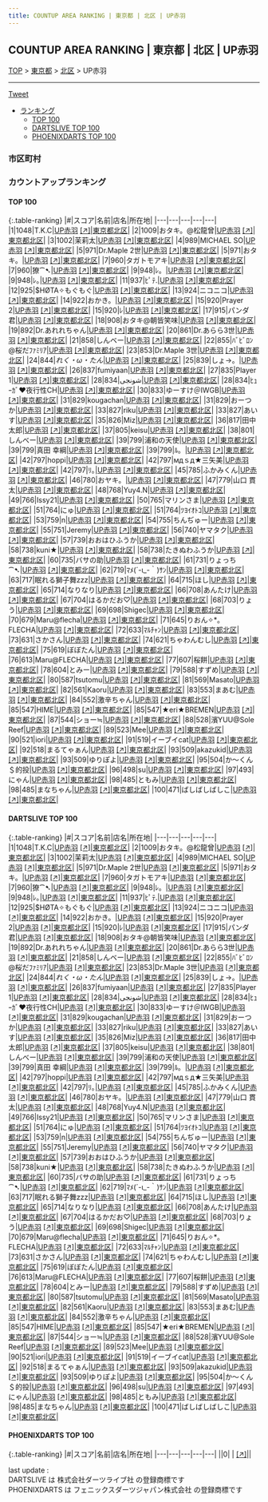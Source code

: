 ```yaml
---
title: COUNTUP AREA RANKING | 東京都 | 北区 | UP赤羽
---
```

## COUNTUP AREA RANKING | 東京都 | 北区 | UP赤羽

[TOP](/darts/rank/) > [東京都](/darts/rank/東京都/) > [北区](/darts/rank/東京都/北区/) > UP赤羽

___

<a href="https://twitter.com/share?ref_src=twsrc%5Etfw" data-text="COUNTUP AREA RANKING | 東京都北区UP赤羽" class="twitter-share-button" data-hashtags="DARTSLIVE,PHOENIXDARTS,darts,ダーツ" data-show-count="false">Tweet</a>

* [ランキング](#カウントアップランキング)
    * [TOP 100](#top-100)
    * [DARTSLIVE TOP 100](#dartslive-top-100)
    * [PHOENIXDARTS TOP 100](#phoenixdarts-top-100)

### 市区町村

<ul>

</ul>

### カウントアップランキング

#### TOP 100



{:.table-ranking}
|#|スコア|名前|店名|所在地|
|---|---|---|---|---|
|1|1048|<span class="rank-name-dl">T.K.C</span>|<a href="/darts/rank/shops/51f41b124f6cbf3ab21333aee1bd51e4.html">UP赤羽</a> <a href="https://search.dartslive.com/jp/shop/51f41b124f6cbf3ab21333aee1bd51e4">[↗]</a>|<a href="/darts/rank/東京都/北区">東京都北区</a>|
|2|1009|<span class="rank-name-dl">おタキ。@松龍曾</span>|<a href="/darts/rank/shops/51f41b124f6cbf3ab21333aee1bd51e4.html">UP赤羽</a> <a href="https://search.dartslive.com/jp/shop/51f41b124f6cbf3ab21333aee1bd51e4">[↗]</a>|<a href="/darts/rank/東京都/北区">東京都北区</a>|
|3|1002|<span class="rank-name-dl">茉莉太</span>|<a href="/darts/rank/shops/51f41b124f6cbf3ab21333aee1bd51e4.html">UP赤羽</a> <a href="https://search.dartslive.com/jp/shop/51f41b124f6cbf3ab21333aee1bd51e4">[↗]</a>|<a href="/darts/rank/東京都/北区">東京都北区</a>|
|4|989|<span class="rank-name-dl">MICHAEL SO</span>|<a href="/darts/rank/shops/51f41b124f6cbf3ab21333aee1bd51e4.html">UP赤羽</a> <a href="https://search.dartslive.com/jp/shop/51f41b124f6cbf3ab21333aee1bd51e4">[↗]</a>|<a href="/darts/rank/東京都/北区">東京都北区</a>|
|5|971|<span class="rank-name-dl">Dr.Maple 2世</span>|<a href="/darts/rank/shops/51f41b124f6cbf3ab21333aee1bd51e4.html">UP赤羽</a> <a href="https://search.dartslive.com/jp/shop/51f41b124f6cbf3ab21333aee1bd51e4">[↗]</a>|<a href="/darts/rank/東京都/北区">東京都北区</a>|
|5|971|<span class="rank-name-dl">おタキ。</span>|<a href="/darts/rank/shops/51f41b124f6cbf3ab21333aee1bd51e4.html">UP赤羽</a> <a href="https://search.dartslive.com/jp/shop/51f41b124f6cbf3ab21333aee1bd51e4">[↗]</a>|<a href="/darts/rank/東京都/北区">東京都北区</a>|
|7|960|<span class="rank-name-dl">タガトモアキ</span>|<a href="/darts/rank/shops/51f41b124f6cbf3ab21333aee1bd51e4.html">UP赤羽</a> <a href="https://search.dartslive.com/jp/shop/51f41b124f6cbf3ab21333aee1bd51e4">[↗]</a>|<a href="/darts/rank/東京都/北区">東京都北区</a>|
|7|960|<span class="rank-name-dl">獠⁀➷</span>|<a href="/darts/rank/shops/51f41b124f6cbf3ab21333aee1bd51e4.html">UP赤羽</a> <a href="https://search.dartslive.com/jp/shop/51f41b124f6cbf3ab21333aee1bd51e4">[↗]</a>|<a href="/darts/rank/東京都/北区">東京都北区</a>|
|9|948|<span class="rank-name-dl">ﾚ。</span>|<a href="/darts/rank/shops/51f41b124f6cbf3ab21333aee1bd51e4.html">UP赤羽</a> <a href="https://search.dartslive.com/jp/shop/51f41b124f6cbf3ab21333aee1bd51e4">[↗]</a>|<a href="/darts/rank/東京都/北区">東京都北区</a>|
|9|948|<span class="rank-name-dl">ﾚ｡</span>|<a href="/darts/rank/shops/51f41b124f6cbf3ab21333aee1bd51e4.html">UP赤羽</a> <a href="https://search.dartslive.com/jp/shop/51f41b124f6cbf3ab21333aee1bd51e4">[↗]</a>|<a href="/darts/rank/東京都/北区">東京都北区</a>|
|11|937|<span class="rank-name-dl">ﾋﾟﾃ.</span>|<a href="/darts/rank/shops/51f41b124f6cbf3ab21333aee1bd51e4.html">UP赤羽</a> <a href="https://search.dartslive.com/jp/shop/51f41b124f6cbf3ab21333aee1bd51e4">[↗]</a>|<a href="/darts/rank/東京都/北区">東京都北区</a>|
|12|925|<span class="rank-name-dl">$HØTA✧もぐもぐ</span>|<a href="/darts/rank/shops/51f41b124f6cbf3ab21333aee1bd51e4.html">UP赤羽</a> <a href="https://search.dartslive.com/jp/shop/51f41b124f6cbf3ab21333aee1bd51e4">[↗]</a>|<a href="/darts/rank/東京都/北区">東京都北区</a>|
|13|924|<span class="rank-name-dl">ニコニコ</span>|<a href="/darts/rank/shops/51f41b124f6cbf3ab21333aee1bd51e4.html">UP赤羽</a> <a href="https://search.dartslive.com/jp/shop/51f41b124f6cbf3ab21333aee1bd51e4">[↗]</a>|<a href="/darts/rank/東京都/北区">東京都北区</a>|
|14|922|<span class="rank-name-dl">おかき。</span>|<a href="/darts/rank/shops/51f41b124f6cbf3ab21333aee1bd51e4.html">UP赤羽</a> <a href="https://search.dartslive.com/jp/shop/51f41b124f6cbf3ab21333aee1bd51e4">[↗]</a>|<a href="/darts/rank/東京都/北区">東京都北区</a>|
|15|920|<span class="rank-name-dl">Prayer 2</span>|<a href="/darts/rank/shops/51f41b124f6cbf3ab21333aee1bd51e4.html">UP赤羽</a> <a href="https://search.dartslive.com/jp/shop/51f41b124f6cbf3ab21333aee1bd51e4">[↗]</a>|<a href="/darts/rank/東京都/北区">東京都北区</a>|
|15|920|<span class="rank-name-dl">ﾚ</span>|<a href="/darts/rank/shops/51f41b124f6cbf3ab21333aee1bd51e4.html">UP赤羽</a> <a href="https://search.dartslive.com/jp/shop/51f41b124f6cbf3ab21333aee1bd51e4">[↗]</a>|<a href="/darts/rank/東京都/北区">東京都北区</a>|
|17|915|<span class="rank-name-dl">パンダ君</span>|<a href="/darts/rank/shops/51f41b124f6cbf3ab21333aee1bd51e4.html">UP赤羽</a> <a href="https://search.dartslive.com/jp/shop/51f41b124f6cbf3ab21333aee1bd51e4">[↗]</a>|<a href="/darts/rank/東京都/北区">東京都北区</a>|
|18|908|<span class="rank-name-dl">おタキ@朝皆笑味</span>|<a href="/darts/rank/shops/51f41b124f6cbf3ab21333aee1bd51e4.html">UP赤羽</a> <a href="https://search.dartslive.com/jp/shop/51f41b124f6cbf3ab21333aee1bd51e4">[↗]</a>|<a href="/darts/rank/東京都/北区">東京都北区</a>|
|19|892|<span class="rank-name-dl">Dr.あれれちゃん</span>|<a href="/darts/rank/shops/51f41b124f6cbf3ab21333aee1bd51e4.html">UP赤羽</a> <a href="https://search.dartslive.com/jp/shop/51f41b124f6cbf3ab21333aee1bd51e4">[↗]</a>|<a href="/darts/rank/東京都/北区">東京都北区</a>|
|20|861|<span class="rank-name-dl">Dr.あらら3世</span>|<a href="/darts/rank/shops/51f41b124f6cbf3ab21333aee1bd51e4.html">UP赤羽</a> <a href="https://search.dartslive.com/jp/shop/51f41b124f6cbf3ab21333aee1bd51e4">[↗]</a>|<a href="/darts/rank/東京都/北区">東京都北区</a>|
|21|858|<span class="rank-name-dl">しんベー</span>|<a href="/darts/rank/shops/51f41b124f6cbf3ab21333aee1bd51e4.html">UP赤羽</a> <a href="https://search.dartslive.com/jp/shop/51f41b124f6cbf3ab21333aee1bd51e4">[↗]</a>|<a href="/darts/rank/東京都/北区">東京都北区</a>|
|22|855|<span class="rank-name-dl">ﾊﾞﾋﾞﾛﾝ@桜だﾌｧﾐﾘｱ</span>|<a href="/darts/rank/shops/51f41b124f6cbf3ab21333aee1bd51e4.html">UP赤羽</a> <a href="https://search.dartslive.com/jp/shop/51f41b124f6cbf3ab21333aee1bd51e4">[↗]</a>|<a href="/darts/rank/東京都/北区">東京都北区</a>|
|23|853|<span class="rank-name-dl">Dr.Maple 3世</span>|<a href="/darts/rank/shops/51f41b124f6cbf3ab21333aee1bd51e4.html">UP赤羽</a> <a href="https://search.dartslive.com/jp/shop/51f41b124f6cbf3ab21333aee1bd51e4">[↗]</a>|<a href="/darts/rank/東京都/北区">東京都北区</a>|
|24|844|<span class="rank-name-dl">*れく・ω・たん*</span>|<a href="/darts/rank/shops/51f41b124f6cbf3ab21333aee1bd51e4.html">UP赤羽</a> <a href="https://search.dartslive.com/jp/shop/51f41b124f6cbf3ab21333aee1bd51e4">[↗]</a>|<a href="/darts/rank/東京都/北区">東京都北区</a>|
|25|839|<span class="rank-name-dl">しょ→。</span>|<a href="/darts/rank/shops/51f41b124f6cbf3ab21333aee1bd51e4.html">UP赤羽</a> <a href="https://search.dartslive.com/jp/shop/51f41b124f6cbf3ab21333aee1bd51e4">[↗]</a>|<a href="/darts/rank/東京都/北区">東京都北区</a>|
|26|837|<span class="rank-name-dl">fumiyaan</span>|<a href="/darts/rank/shops/51f41b124f6cbf3ab21333aee1bd51e4.html">UP赤羽</a> <a href="https://search.dartslive.com/jp/shop/51f41b124f6cbf3ab21333aee1bd51e4">[↗]</a>|<a href="/darts/rank/東京都/北区">東京都北区</a>|
|27|835|<span class="rank-name-dl">Player 1</span>|<a href="/darts/rank/shops/51f41b124f6cbf3ab21333aee1bd51e4.html">UP赤羽</a> <a href="https://search.dartslive.com/jp/shop/51f41b124f6cbf3ab21333aee1bd51e4">[↗]</a>|<a href="/darts/rank/東京都/北区">東京都北区</a>|
|28|834|<span class="rank-name-dl">شونجی</span>|<a href="/darts/rank/shops/51f41b124f6cbf3ab21333aee1bd51e4.html">UP赤羽</a> <a href="https://search.dartslive.com/jp/shop/51f41b124f6cbf3ab21333aee1bd51e4">[↗]</a>|<a href="/darts/rank/東京都/北区">東京都北区</a>|
|28|834|<span class="rank-name-dl">ﾋｭｰｶﾞ❤夜行性CH</span>|<a href="/darts/rank/shops/51f41b124f6cbf3ab21333aee1bd51e4.html">UP赤羽</a> <a href="https://search.dartslive.com/jp/shop/51f41b124f6cbf3ab21333aee1bd51e4">[↗]</a>|<a href="/darts/rank/東京都/北区">東京都北区</a>|
|30|833|<span class="rank-name-dl">ゆーすけ＠IWGB</span>|<a href="/darts/rank/shops/51f41b124f6cbf3ab21333aee1bd51e4.html">UP赤羽</a> <a href="https://search.dartslive.com/jp/shop/51f41b124f6cbf3ab21333aee1bd51e4">[↗]</a>|<a href="/darts/rank/東京都/北区">東京都北区</a>|
|31|829|<span class="rank-name-dl">kougachan</span>|<a href="/darts/rank/shops/51f41b124f6cbf3ab21333aee1bd51e4.html">UP赤羽</a> <a href="https://search.dartslive.com/jp/shop/51f41b124f6cbf3ab21333aee1bd51e4">[↗]</a>|<a href="/darts/rank/東京都/北区">東京都北区</a>|
|31|829|<span class="rank-name-dl">おーつか</span>|<a href="/darts/rank/shops/51f41b124f6cbf3ab21333aee1bd51e4.html">UP赤羽</a> <a href="https://search.dartslive.com/jp/shop/51f41b124f6cbf3ab21333aee1bd51e4">[↗]</a>|<a href="/darts/rank/東京都/北区">東京都北区</a>|
|33|827|<span class="rank-name-dl">riku</span>|<a href="/darts/rank/shops/51f41b124f6cbf3ab21333aee1bd51e4.html">UP赤羽</a> <a href="https://search.dartslive.com/jp/shop/51f41b124f6cbf3ab21333aee1bd51e4">[↗]</a>|<a href="/darts/rank/東京都/北区">東京都北区</a>|
|33|827|<span class="rank-name-dl">あいす</span>|<a href="/darts/rank/shops/51f41b124f6cbf3ab21333aee1bd51e4.html">UP赤羽</a> <a href="https://search.dartslive.com/jp/shop/51f41b124f6cbf3ab21333aee1bd51e4">[↗]</a>|<a href="/darts/rank/東京都/北区">東京都北区</a>|
|35|826|<span class="rank-name-dl">Miz</span>|<a href="/darts/rank/shops/51f41b124f6cbf3ab21333aee1bd51e4.html">UP赤羽</a> <a href="https://search.dartslive.com/jp/shop/51f41b124f6cbf3ab21333aee1bd51e4">[↗]</a>|<a href="/darts/rank/東京都/北区">東京都北区</a>|
|36|817|<span class="rank-name-dl">田中太郎</span>|<a href="/darts/rank/shops/51f41b124f6cbf3ab21333aee1bd51e4.html">UP赤羽</a> <a href="https://search.dartslive.com/jp/shop/51f41b124f6cbf3ab21333aee1bd51e4">[↗]</a>|<a href="/darts/rank/東京都/北区">東京都北区</a>|
|37|805|<span class="rank-name-dl">keisu</span>|<a href="/darts/rank/shops/51f41b124f6cbf3ab21333aee1bd51e4.html">UP赤羽</a> <a href="https://search.dartslive.com/jp/shop/51f41b124f6cbf3ab21333aee1bd51e4">[↗]</a>|<a href="/darts/rank/東京都/北区">東京都北区</a>|
|38|801|<span class="rank-name-dl">しんべー</span>|<a href="/darts/rank/shops/51f41b124f6cbf3ab21333aee1bd51e4.html">UP赤羽</a> <a href="https://search.dartslive.com/jp/shop/51f41b124f6cbf3ab21333aee1bd51e4">[↗]</a>|<a href="/darts/rank/東京都/北区">東京都北区</a>|
|39|799|<span class="rank-name-dl">浦和の天使</span>|<a href="/darts/rank/shops/51f41b124f6cbf3ab21333aee1bd51e4.html">UP赤羽</a> <a href="https://search.dartslive.com/jp/shop/51f41b124f6cbf3ab21333aee1bd51e4">[↗]</a>|<a href="/darts/rank/東京都/北区">東京都北区</a>|
|39|799|<span class="rank-name-dl">真田 幸綱</span>|<a href="/darts/rank/shops/51f41b124f6cbf3ab21333aee1bd51e4.html">UP赤羽</a> <a href="https://search.dartslive.com/jp/shop/51f41b124f6cbf3ab21333aee1bd51e4">[↗]</a>|<a href="/darts/rank/東京都/北区">東京都北区</a>|
|39|799|<span class="rank-name-dl">ﾙ。</span>|<a href="/darts/rank/shops/51f41b124f6cbf3ab21333aee1bd51e4.html">UP赤羽</a> <a href="https://search.dartslive.com/jp/shop/51f41b124f6cbf3ab21333aee1bd51e4">[↗]</a>|<a href="/darts/rank/東京都/北区">東京都北区</a>|
|42|797|<span class="rank-name-dl">hoppi</span>|<a href="/darts/rank/shops/51f41b124f6cbf3ab21333aee1bd51e4.html">UP赤羽</a> <a href="https://search.dartslive.com/jp/shop/51f41b124f6cbf3ab21333aee1bd51e4">[↗]</a>|<a href="/darts/rank/東京都/北区">東京都北区</a>|
|42|797|<span class="rank-name-dl">мдｓд★三矢美</span>|<a href="/darts/rank/shops/51f41b124f6cbf3ab21333aee1bd51e4.html">UP赤羽</a> <a href="https://search.dartslive.com/jp/shop/51f41b124f6cbf3ab21333aee1bd51e4">[↗]</a>|<a href="/darts/rank/東京都/北区">東京都北区</a>|
|42|797|<span class="rank-name-dl">ﾘ｡</span>|<a href="/darts/rank/shops/51f41b124f6cbf3ab21333aee1bd51e4.html">UP赤羽</a> <a href="https://search.dartslive.com/jp/shop/51f41b124f6cbf3ab21333aee1bd51e4">[↗]</a>|<a href="/darts/rank/東京都/北区">東京都北区</a>|
|45|785|<span class="rank-name-dl">ふかみくん</span>|<a href="/darts/rank/shops/51f41b124f6cbf3ab21333aee1bd51e4.html">UP赤羽</a> <a href="https://search.dartslive.com/jp/shop/51f41b124f6cbf3ab21333aee1bd51e4">[↗]</a>|<a href="/darts/rank/東京都/北区">東京都北区</a>|
|46|780|<span class="rank-name-dl">おヤキ。</span>|<a href="/darts/rank/shops/51f41b124f6cbf3ab21333aee1bd51e4.html">UP赤羽</a> <a href="https://search.dartslive.com/jp/shop/51f41b124f6cbf3ab21333aee1bd51e4">[↗]</a>|<a href="/darts/rank/東京都/北区">東京都北区</a>|
|47|779|<span class="rank-name-dl">山口 貫太</span>|<a href="/darts/rank/shops/51f41b124f6cbf3ab21333aee1bd51e4.html">UP赤羽</a> <a href="https://search.dartslive.com/jp/shop/51f41b124f6cbf3ab21333aee1bd51e4">[↗]</a>|<a href="/darts/rank/東京都/北区">東京都北区</a>|
|48|768|<span class="rank-name-dl">Yuy4.N</span>|<a href="/darts/rank/shops/51f41b124f6cbf3ab21333aee1bd51e4.html">UP赤羽</a> <a href="https://search.dartslive.com/jp/shop/51f41b124f6cbf3ab21333aee1bd51e4">[↗]</a>|<a href="/darts/rank/東京都/北区">東京都北区</a>|
|49|766|<span class="rank-name-dl">Issy21</span>|<a href="/darts/rank/shops/51f41b124f6cbf3ab21333aee1bd51e4.html">UP赤羽</a> <a href="https://search.dartslive.com/jp/shop/51f41b124f6cbf3ab21333aee1bd51e4">[↗]</a>|<a href="/darts/rank/東京都/北区">東京都北区</a>|
|50|765|<span class="rank-name-dl">マリンさま</span>|<a href="/darts/rank/shops/51f41b124f6cbf3ab21333aee1bd51e4.html">UP赤羽</a> <a href="https://search.dartslive.com/jp/shop/51f41b124f6cbf3ab21333aee1bd51e4">[↗]</a>|<a href="/darts/rank/東京都/北区">東京都北区</a>|
|51|764|<span class="rank-name-dl">にゅ</span>|<a href="/darts/rank/shops/51f41b124f6cbf3ab21333aee1bd51e4.html">UP赤羽</a> <a href="https://search.dartslive.com/jp/shop/51f41b124f6cbf3ab21333aee1bd51e4">[↗]</a>|<a href="/darts/rank/東京都/北区">東京都北区</a>|
|51|764|<span class="rank-name-dl">ﾂﾖｲｵﾄｺ</span>|<a href="/darts/rank/shops/51f41b124f6cbf3ab21333aee1bd51e4.html">UP赤羽</a> <a href="https://search.dartslive.com/jp/shop/51f41b124f6cbf3ab21333aee1bd51e4">[↗]</a>|<a href="/darts/rank/東京都/北区">東京都北区</a>|
|53|759|<span class="rank-name-dl">n</span>|<a href="/darts/rank/shops/51f41b124f6cbf3ab21333aee1bd51e4.html">UP赤羽</a> <a href="https://search.dartslive.com/jp/shop/51f41b124f6cbf3ab21333aee1bd51e4">[↗]</a>|<a href="/darts/rank/東京都/北区">東京都北区</a>|
|54|755|<span class="rank-name-dl">ちんぢゅー</span>|<a href="/darts/rank/shops/51f41b124f6cbf3ab21333aee1bd51e4.html">UP赤羽</a> <a href="https://search.dartslive.com/jp/shop/51f41b124f6cbf3ab21333aee1bd51e4">[↗]</a>|<a href="/darts/rank/東京都/北区">東京都北区</a>|
|55|751|<span class="rank-name-dl">Jeremy</span>|<a href="/darts/rank/shops/51f41b124f6cbf3ab21333aee1bd51e4.html">UP赤羽</a> <a href="https://search.dartslive.com/jp/shop/51f41b124f6cbf3ab21333aee1bd51e4">[↗]</a>|<a href="/darts/rank/東京都/北区">東京都北区</a>|
|56|740|<span class="rank-name-dl">ヤマタク</span>|<a href="/darts/rank/shops/51f41b124f6cbf3ab21333aee1bd51e4.html">UP赤羽</a> <a href="https://search.dartslive.com/jp/shop/51f41b124f6cbf3ab21333aee1bd51e4">[↗]</a>|<a href="/darts/rank/東京都/北区">東京都北区</a>|
|57|739|<span class="rank-name-dl">おおはひふうか</span>|<a href="/darts/rank/shops/51f41b124f6cbf3ab21333aee1bd51e4.html">UP赤羽</a> <a href="https://search.dartslive.com/jp/shop/51f41b124f6cbf3ab21333aee1bd51e4">[↗]</a>|<a href="/darts/rank/東京都/北区">東京都北区</a>|
|58|738|<span class="rank-name-dl">kuni★</span>|<a href="/darts/rank/shops/51f41b124f6cbf3ab21333aee1bd51e4.html">UP赤羽</a> <a href="https://search.dartslive.com/jp/shop/51f41b124f6cbf3ab21333aee1bd51e4">[↗]</a>|<a href="/darts/rank/東京都/北区">東京都北区</a>|
|58|738|<span class="rank-name-dl">たきぬわふうか</span>|<a href="/darts/rank/shops/51f41b124f6cbf3ab21333aee1bd51e4.html">UP赤羽</a> <a href="https://search.dartslive.com/jp/shop/51f41b124f6cbf3ab21333aee1bd51e4">[↗]</a>|<a href="/darts/rank/東京都/北区">東京都北区</a>|
|60|735|<span class="rank-name-dl">バサの助</span>|<a href="/darts/rank/shops/51f41b124f6cbf3ab21333aee1bd51e4.html">UP赤羽</a> <a href="https://search.dartslive.com/jp/shop/51f41b124f6cbf3ab21333aee1bd51e4">[↗]</a>|<a href="/darts/rank/東京都/北区">東京都北区</a>|
|61|731|<span class="rank-name-dl">りょっち⁀➷</span>|<a href="/darts/rank/shops/51f41b124f6cbf3ab21333aee1bd51e4.html">UP赤羽</a> <a href="https://search.dartslive.com/jp/shop/51f41b124f6cbf3ab21333aee1bd51e4">[↗]</a>|<a href="/darts/rank/東京都/北区">東京都北区</a>|
|62|719|<span class="rank-name-dl">ﾏﾒ(´-ι_-｀)ｻﾝ</span>|<a href="/darts/rank/shops/51f41b124f6cbf3ab21333aee1bd51e4.html">UP赤羽</a> <a href="https://search.dartslive.com/jp/shop/51f41b124f6cbf3ab21333aee1bd51e4">[↗]</a>|<a href="/darts/rank/東京都/北区">東京都北区</a>|
|63|717|<span class="rank-name-dl">眠れる獅子舞zzz</span>|<a href="/darts/rank/shops/51f41b124f6cbf3ab21333aee1bd51e4.html">UP赤羽</a> <a href="https://search.dartslive.com/jp/shop/51f41b124f6cbf3ab21333aee1bd51e4">[↗]</a>|<a href="/darts/rank/東京都/北区">東京都北区</a>|
|64|715|<span class="rank-name-dl">ほし</span>|<a href="/darts/rank/shops/51f41b124f6cbf3ab21333aee1bd51e4.html">UP赤羽</a> <a href="https://search.dartslive.com/jp/shop/51f41b124f6cbf3ab21333aee1bd51e4">[↗]</a>|<a href="/darts/rank/東京都/北区">東京都北区</a>|
|65|714|<span class="rank-name-dl">なりなり</span>|<a href="/darts/rank/shops/51f41b124f6cbf3ab21333aee1bd51e4.html">UP赤羽</a> <a href="https://search.dartslive.com/jp/shop/51f41b124f6cbf3ab21333aee1bd51e4">[↗]</a>|<a href="/darts/rank/東京都/北区">東京都北区</a>|
|66|708|<span class="rank-name-dl">あんたけ</span>|<a href="/darts/rank/shops/51f41b124f6cbf3ab21333aee1bd51e4.html">UP赤羽</a> <a href="https://search.dartslive.com/jp/shop/51f41b124f6cbf3ab21333aee1bd51e4">[↗]</a>|<a href="/darts/rank/東京都/北区">東京都北区</a>|
|67|704|<span class="rank-name-dl">はるかだお♡</span>|<a href="/darts/rank/shops/51f41b124f6cbf3ab21333aee1bd51e4.html">UP赤羽</a> <a href="https://search.dartslive.com/jp/shop/51f41b124f6cbf3ab21333aee1bd51e4">[↗]</a>|<a href="/darts/rank/東京都/北区">東京都北区</a>|
|68|703|<span class="rank-name-dl">りょう</span>|<a href="/darts/rank/shops/51f41b124f6cbf3ab21333aee1bd51e4.html">UP赤羽</a> <a href="https://search.dartslive.com/jp/shop/51f41b124f6cbf3ab21333aee1bd51e4">[↗]</a>|<a href="/darts/rank/東京都/北区">東京都北区</a>|
|69|698|<span class="rank-name-dl">Shigec</span>|<a href="/darts/rank/shops/51f41b124f6cbf3ab21333aee1bd51e4.html">UP赤羽</a> <a href="https://search.dartslive.com/jp/shop/51f41b124f6cbf3ab21333aee1bd51e4">[↗]</a>|<a href="/darts/rank/東京都/北区">東京都北区</a>|
|70|679|<span class="rank-name-dl">Maru@flecha</span>|<a href="/darts/rank/shops/51f41b124f6cbf3ab21333aee1bd51e4.html">UP赤羽</a> <a href="https://search.dartslive.com/jp/shop/51f41b124f6cbf3ab21333aee1bd51e4">[↗]</a>|<a href="/darts/rank/東京都/北区">東京都北区</a>|
|71|645|<span class="rank-name-dl">りおん✧*｡FLECHA</span>|<a href="/darts/rank/shops/51f41b124f6cbf3ab21333aee1bd51e4.html">UP赤羽</a> <a href="https://search.dartslive.com/jp/shop/51f41b124f6cbf3ab21333aee1bd51e4">[↗]</a>|<a href="/darts/rank/東京都/北区">東京都北区</a>|
|72|633|<span class="rank-name-dl">ﾏﾙﾁｬﾝ</span>|<a href="/darts/rank/shops/51f41b124f6cbf3ab21333aee1bd51e4.html">UP赤羽</a> <a href="https://search.dartslive.com/jp/shop/51f41b124f6cbf3ab21333aee1bd51e4">[↗]</a>|<a href="/darts/rank/東京都/北区">東京都北区</a>|
|73|631|<span class="rank-name-dl">さかさん</span>|<a href="/darts/rank/shops/51f41b124f6cbf3ab21333aee1bd51e4.html">UP赤羽</a> <a href="https://search.dartslive.com/jp/shop/51f41b124f6cbf3ab21333aee1bd51e4">[↗]</a>|<a href="/darts/rank/東京都/北区">東京都北区</a>|
|74|621|<span class="rank-name-dl">ちゃわんむし</span>|<a href="/darts/rank/shops/51f41b124f6cbf3ab21333aee1bd51e4.html">UP赤羽</a> <a href="https://search.dartslive.com/jp/shop/51f41b124f6cbf3ab21333aee1bd51e4">[↗]</a>|<a href="/darts/rank/東京都/北区">東京都北区</a>|
|75|619|<span class="rank-name-dl">ぼぼたん</span>|<a href="/darts/rank/shops/51f41b124f6cbf3ab21333aee1bd51e4.html">UP赤羽</a> <a href="https://search.dartslive.com/jp/shop/51f41b124f6cbf3ab21333aee1bd51e4">[↗]</a>|<a href="/darts/rank/東京都/北区">東京都北区</a>|
|76|613|<span class="rank-name-dl">Maru@FLECHA</span>|<a href="/darts/rank/shops/51f41b124f6cbf3ab21333aee1bd51e4.html">UP赤羽</a> <a href="https://search.dartslive.com/jp/shop/51f41b124f6cbf3ab21333aee1bd51e4">[↗]</a>|<a href="/darts/rank/東京都/北区">東京都北区</a>|
|77|607|<span class="rank-name-dl">桜餅</span>|<a href="/darts/rank/shops/51f41b124f6cbf3ab21333aee1bd51e4.html">UP赤羽</a> <a href="https://search.dartslive.com/jp/shop/51f41b124f6cbf3ab21333aee1bd51e4">[↗]</a>|<a href="/darts/rank/東京都/北区">東京都北区</a>|
|78|604|<span class="rank-name-dl">とみー</span>|<a href="/darts/rank/shops/51f41b124f6cbf3ab21333aee1bd51e4.html">UP赤羽</a> <a href="https://search.dartslive.com/jp/shop/51f41b124f6cbf3ab21333aee1bd51e4">[↗]</a>|<a href="/darts/rank/東京都/北区">東京都北区</a>|
|79|588|<span class="rank-name-dl">すずめ</span>|<a href="/darts/rank/shops/51f41b124f6cbf3ab21333aee1bd51e4.html">UP赤羽</a> <a href="https://search.dartslive.com/jp/shop/51f41b124f6cbf3ab21333aee1bd51e4">[↗]</a>|<a href="/darts/rank/東京都/北区">東京都北区</a>|
|80|587|<span class="rank-name-dl">tsutomu</span>|<a href="/darts/rank/shops/51f41b124f6cbf3ab21333aee1bd51e4.html">UP赤羽</a> <a href="https://search.dartslive.com/jp/shop/51f41b124f6cbf3ab21333aee1bd51e4">[↗]</a>|<a href="/darts/rank/東京都/北区">東京都北区</a>|
|81|569|<span class="rank-name-dl">Masato</span>|<a href="/darts/rank/shops/51f41b124f6cbf3ab21333aee1bd51e4.html">UP赤羽</a> <a href="https://search.dartslive.com/jp/shop/51f41b124f6cbf3ab21333aee1bd51e4">[↗]</a>|<a href="/darts/rank/東京都/北区">東京都北区</a>|
|82|561|<span class="rank-name-dl">Kaoru</span>|<a href="/darts/rank/shops/51f41b124f6cbf3ab21333aee1bd51e4.html">UP赤羽</a> <a href="https://search.dartslive.com/jp/shop/51f41b124f6cbf3ab21333aee1bd51e4">[↗]</a>|<a href="/darts/rank/東京都/北区">東京都北区</a>|
|83|553|<span class="rank-name-dl">まあむ</span>|<a href="/darts/rank/shops/51f41b124f6cbf3ab21333aee1bd51e4.html">UP赤羽</a> <a href="https://search.dartslive.com/jp/shop/51f41b124f6cbf3ab21333aee1bd51e4">[↗]</a>|<a href="/darts/rank/東京都/北区">東京都北区</a>|
|84|552|<span class="rank-name-dl">激辛ちゃん</span>|<a href="/darts/rank/shops/51f41b124f6cbf3ab21333aee1bd51e4.html">UP赤羽</a> <a href="https://search.dartslive.com/jp/shop/51f41b124f6cbf3ab21333aee1bd51e4">[↗]</a>|<a href="/darts/rank/東京都/北区">東京都北区</a>|
|85|547|<span class="rank-name-dl">HIME</span>|<a href="/darts/rank/shops/51f41b124f6cbf3ab21333aee1bd51e4.html">UP赤羽</a> <a href="https://search.dartslive.com/jp/shop/51f41b124f6cbf3ab21333aee1bd51e4">[↗]</a>|<a href="/darts/rank/東京都/北区">東京都北区</a>|
|85|547|<span class="rank-name-dl">★eri★BREMEN</span>|<a href="/darts/rank/shops/51f41b124f6cbf3ab21333aee1bd51e4.html">UP赤羽</a> <a href="https://search.dartslive.com/jp/shop/51f41b124f6cbf3ab21333aee1bd51e4">[↗]</a>|<a href="/darts/rank/東京都/北区">東京都北区</a>|
|87|544|<span class="rank-name-dl">ショー≒</span>|<a href="/darts/rank/shops/51f41b124f6cbf3ab21333aee1bd51e4.html">UP赤羽</a> <a href="https://search.dartslive.com/jp/shop/51f41b124f6cbf3ab21333aee1bd51e4">[↗]</a>|<a href="/darts/rank/東京都/北区">東京都北区</a>|
|88|528|<span class="rank-name-dl">濱YUU@Sole Reef</span>|<a href="/darts/rank/shops/51f41b124f6cbf3ab21333aee1bd51e4.html">UP赤羽</a> <a href="https://search.dartslive.com/jp/shop/51f41b124f6cbf3ab21333aee1bd51e4">[↗]</a>|<a href="/darts/rank/東京都/北区">東京都北区</a>|
|89|523|<span class="rank-name-dl">Mee</span>|<a href="/darts/rank/shops/51f41b124f6cbf3ab21333aee1bd51e4.html">UP赤羽</a> <a href="https://search.dartslive.com/jp/shop/51f41b124f6cbf3ab21333aee1bd51e4">[↗]</a>|<a href="/darts/rank/東京都/北区">東京都北区</a>|
|90|521|<span class="rank-name-dl">iori</span>|<a href="/darts/rank/shops/51f41b124f6cbf3ab21333aee1bd51e4.html">UP赤羽</a> <a href="https://search.dartslive.com/jp/shop/51f41b124f6cbf3ab21333aee1bd51e4">[↗]</a>|<a href="/darts/rank/東京都/北区">東京都北区</a>|
|91|519|<span class="rank-name-dl">イーブイcat</span>|<a href="/darts/rank/shops/51f41b124f6cbf3ab21333aee1bd51e4.html">UP赤羽</a> <a href="https://search.dartslive.com/jp/shop/51f41b124f6cbf3ab21333aee1bd51e4">[↗]</a>|<a href="/darts/rank/東京都/北区">東京都北区</a>|
|92|518|<span class="rank-name-dl">まるてゃぁん</span>|<a href="/darts/rank/shops/51f41b124f6cbf3ab21333aee1bd51e4.html">UP赤羽</a> <a href="https://search.dartslive.com/jp/shop/51f41b124f6cbf3ab21333aee1bd51e4">[↗]</a>|<a href="/darts/rank/東京都/北区">東京都北区</a>|
|93|509|<span class="rank-name-dl">akazukid</span>|<a href="/darts/rank/shops/51f41b124f6cbf3ab21333aee1bd51e4.html">UP赤羽</a> <a href="https://search.dartslive.com/jp/shop/51f41b124f6cbf3ab21333aee1bd51e4">[↗]</a>|<a href="/darts/rank/東京都/北区">東京都北区</a>|
|93|509|<span class="rank-name-dl">ゆりぽよ</span>|<a href="/darts/rank/shops/51f41b124f6cbf3ab21333aee1bd51e4.html">UP赤羽</a> <a href="https://search.dartslive.com/jp/shop/51f41b124f6cbf3ab21333aee1bd51e4">[↗]</a>|<a href="/darts/rank/東京都/北区">東京都北区</a>|
|95|504|<span class="rank-name-dl">か～くん＄的投</span>|<a href="/darts/rank/shops/51f41b124f6cbf3ab21333aee1bd51e4.html">UP赤羽</a> <a href="https://search.dartslive.com/jp/shop/51f41b124f6cbf3ab21333aee1bd51e4">[↗]</a>|<a href="/darts/rank/東京都/北区">東京都北区</a>|
|96|498|<span class="rank-name-dl">su</span>|<a href="/darts/rank/shops/51f41b124f6cbf3ab21333aee1bd51e4.html">UP赤羽</a> <a href="https://search.dartslive.com/jp/shop/51f41b124f6cbf3ab21333aee1bd51e4">[↗]</a>|<a href="/darts/rank/東京都/北区">東京都北区</a>|
|97|493|<span class="rank-name-dl">にゃん</span>|<a href="/darts/rank/shops/51f41b124f6cbf3ab21333aee1bd51e4.html">UP赤羽</a> <a href="https://search.dartslive.com/jp/shop/51f41b124f6cbf3ab21333aee1bd51e4">[↗]</a>|<a href="/darts/rank/東京都/北区">東京都北区</a>|
|98|485|<span class="rank-name-dl">ともみ</span>|<a href="/darts/rank/shops/51f41b124f6cbf3ab21333aee1bd51e4.html">UP赤羽</a> <a href="https://search.dartslive.com/jp/shop/51f41b124f6cbf3ab21333aee1bd51e4">[↗]</a>|<a href="/darts/rank/東京都/北区">東京都北区</a>|
|98|485|<span class="rank-name-dl">まなちゃん</span>|<a href="/darts/rank/shops/51f41b124f6cbf3ab21333aee1bd51e4.html">UP赤羽</a> <a href="https://search.dartslive.com/jp/shop/51f41b124f6cbf3ab21333aee1bd51e4">[↗]</a>|<a href="/darts/rank/東京都/北区">東京都北区</a>|
|100|471|<span class="rank-name-dl">ばしばしばしこ</span>|<a href="/darts/rank/shops/51f41b124f6cbf3ab21333aee1bd51e4.html">UP赤羽</a> <a href="https://search.dartslive.com/jp/shop/51f41b124f6cbf3ab21333aee1bd51e4">[↗]</a>|<a href="/darts/rank/東京都/北区">東京都北区</a>|


#### DARTSLIVE TOP 100



{:.table-ranking}
|#|スコア|名前|店名|所在地|
|---|---|---|---|---|
|1|1048|<span class="rank-name-dl">T.K.C</span>|<a href="/darts/rank/shops/51f41b124f6cbf3ab21333aee1bd51e4.html">UP赤羽</a> <a href="https://search.dartslive.com/jp/shop/51f41b124f6cbf3ab21333aee1bd51e4">[↗]</a>|<a href="/darts/rank/東京都/北区">東京都北区</a>|
|2|1009|<span class="rank-name-dl">おタキ。@松龍曾</span>|<a href="/darts/rank/shops/51f41b124f6cbf3ab21333aee1bd51e4.html">UP赤羽</a> <a href="https://search.dartslive.com/jp/shop/51f41b124f6cbf3ab21333aee1bd51e4">[↗]</a>|<a href="/darts/rank/東京都/北区">東京都北区</a>|
|3|1002|<span class="rank-name-dl">茉莉太</span>|<a href="/darts/rank/shops/51f41b124f6cbf3ab21333aee1bd51e4.html">UP赤羽</a> <a href="https://search.dartslive.com/jp/shop/51f41b124f6cbf3ab21333aee1bd51e4">[↗]</a>|<a href="/darts/rank/東京都/北区">東京都北区</a>|
|4|989|<span class="rank-name-dl">MICHAEL SO</span>|<a href="/darts/rank/shops/51f41b124f6cbf3ab21333aee1bd51e4.html">UP赤羽</a> <a href="https://search.dartslive.com/jp/shop/51f41b124f6cbf3ab21333aee1bd51e4">[↗]</a>|<a href="/darts/rank/東京都/北区">東京都北区</a>|
|5|971|<span class="rank-name-dl">Dr.Maple 2世</span>|<a href="/darts/rank/shops/51f41b124f6cbf3ab21333aee1bd51e4.html">UP赤羽</a> <a href="https://search.dartslive.com/jp/shop/51f41b124f6cbf3ab21333aee1bd51e4">[↗]</a>|<a href="/darts/rank/東京都/北区">東京都北区</a>|
|5|971|<span class="rank-name-dl">おタキ。</span>|<a href="/darts/rank/shops/51f41b124f6cbf3ab21333aee1bd51e4.html">UP赤羽</a> <a href="https://search.dartslive.com/jp/shop/51f41b124f6cbf3ab21333aee1bd51e4">[↗]</a>|<a href="/darts/rank/東京都/北区">東京都北区</a>|
|7|960|<span class="rank-name-dl">タガトモアキ</span>|<a href="/darts/rank/shops/51f41b124f6cbf3ab21333aee1bd51e4.html">UP赤羽</a> <a href="https://search.dartslive.com/jp/shop/51f41b124f6cbf3ab21333aee1bd51e4">[↗]</a>|<a href="/darts/rank/東京都/北区">東京都北区</a>|
|7|960|<span class="rank-name-dl">獠⁀➷</span>|<a href="/darts/rank/shops/51f41b124f6cbf3ab21333aee1bd51e4.html">UP赤羽</a> <a href="https://search.dartslive.com/jp/shop/51f41b124f6cbf3ab21333aee1bd51e4">[↗]</a>|<a href="/darts/rank/東京都/北区">東京都北区</a>|
|9|948|<span class="rank-name-dl">ﾚ。</span>|<a href="/darts/rank/shops/51f41b124f6cbf3ab21333aee1bd51e4.html">UP赤羽</a> <a href="https://search.dartslive.com/jp/shop/51f41b124f6cbf3ab21333aee1bd51e4">[↗]</a>|<a href="/darts/rank/東京都/北区">東京都北区</a>|
|9|948|<span class="rank-name-dl">ﾚ｡</span>|<a href="/darts/rank/shops/51f41b124f6cbf3ab21333aee1bd51e4.html">UP赤羽</a> <a href="https://search.dartslive.com/jp/shop/51f41b124f6cbf3ab21333aee1bd51e4">[↗]</a>|<a href="/darts/rank/東京都/北区">東京都北区</a>|
|11|937|<span class="rank-name-dl">ﾋﾟﾃ.</span>|<a href="/darts/rank/shops/51f41b124f6cbf3ab21333aee1bd51e4.html">UP赤羽</a> <a href="https://search.dartslive.com/jp/shop/51f41b124f6cbf3ab21333aee1bd51e4">[↗]</a>|<a href="/darts/rank/東京都/北区">東京都北区</a>|
|12|925|<span class="rank-name-dl">$HØTA✧もぐもぐ</span>|<a href="/darts/rank/shops/51f41b124f6cbf3ab21333aee1bd51e4.html">UP赤羽</a> <a href="https://search.dartslive.com/jp/shop/51f41b124f6cbf3ab21333aee1bd51e4">[↗]</a>|<a href="/darts/rank/東京都/北区">東京都北区</a>|
|13|924|<span class="rank-name-dl">ニコニコ</span>|<a href="/darts/rank/shops/51f41b124f6cbf3ab21333aee1bd51e4.html">UP赤羽</a> <a href="https://search.dartslive.com/jp/shop/51f41b124f6cbf3ab21333aee1bd51e4">[↗]</a>|<a href="/darts/rank/東京都/北区">東京都北区</a>|
|14|922|<span class="rank-name-dl">おかき。</span>|<a href="/darts/rank/shops/51f41b124f6cbf3ab21333aee1bd51e4.html">UP赤羽</a> <a href="https://search.dartslive.com/jp/shop/51f41b124f6cbf3ab21333aee1bd51e4">[↗]</a>|<a href="/darts/rank/東京都/北区">東京都北区</a>|
|15|920|<span class="rank-name-dl">Prayer 2</span>|<a href="/darts/rank/shops/51f41b124f6cbf3ab21333aee1bd51e4.html">UP赤羽</a> <a href="https://search.dartslive.com/jp/shop/51f41b124f6cbf3ab21333aee1bd51e4">[↗]</a>|<a href="/darts/rank/東京都/北区">東京都北区</a>|
|15|920|<span class="rank-name-dl">ﾚ</span>|<a href="/darts/rank/shops/51f41b124f6cbf3ab21333aee1bd51e4.html">UP赤羽</a> <a href="https://search.dartslive.com/jp/shop/51f41b124f6cbf3ab21333aee1bd51e4">[↗]</a>|<a href="/darts/rank/東京都/北区">東京都北区</a>|
|17|915|<span class="rank-name-dl">パンダ君</span>|<a href="/darts/rank/shops/51f41b124f6cbf3ab21333aee1bd51e4.html">UP赤羽</a> <a href="https://search.dartslive.com/jp/shop/51f41b124f6cbf3ab21333aee1bd51e4">[↗]</a>|<a href="/darts/rank/東京都/北区">東京都北区</a>|
|18|908|<span class="rank-name-dl">おタキ@朝皆笑味</span>|<a href="/darts/rank/shops/51f41b124f6cbf3ab21333aee1bd51e4.html">UP赤羽</a> <a href="https://search.dartslive.com/jp/shop/51f41b124f6cbf3ab21333aee1bd51e4">[↗]</a>|<a href="/darts/rank/東京都/北区">東京都北区</a>|
|19|892|<span class="rank-name-dl">Dr.あれれちゃん</span>|<a href="/darts/rank/shops/51f41b124f6cbf3ab21333aee1bd51e4.html">UP赤羽</a> <a href="https://search.dartslive.com/jp/shop/51f41b124f6cbf3ab21333aee1bd51e4">[↗]</a>|<a href="/darts/rank/東京都/北区">東京都北区</a>|
|20|861|<span class="rank-name-dl">Dr.あらら3世</span>|<a href="/darts/rank/shops/51f41b124f6cbf3ab21333aee1bd51e4.html">UP赤羽</a> <a href="https://search.dartslive.com/jp/shop/51f41b124f6cbf3ab21333aee1bd51e4">[↗]</a>|<a href="/darts/rank/東京都/北区">東京都北区</a>|
|21|858|<span class="rank-name-dl">しんベー</span>|<a href="/darts/rank/shops/51f41b124f6cbf3ab21333aee1bd51e4.html">UP赤羽</a> <a href="https://search.dartslive.com/jp/shop/51f41b124f6cbf3ab21333aee1bd51e4">[↗]</a>|<a href="/darts/rank/東京都/北区">東京都北区</a>|
|22|855|<span class="rank-name-dl">ﾊﾞﾋﾞﾛﾝ@桜だﾌｧﾐﾘｱ</span>|<a href="/darts/rank/shops/51f41b124f6cbf3ab21333aee1bd51e4.html">UP赤羽</a> <a href="https://search.dartslive.com/jp/shop/51f41b124f6cbf3ab21333aee1bd51e4">[↗]</a>|<a href="/darts/rank/東京都/北区">東京都北区</a>|
|23|853|<span class="rank-name-dl">Dr.Maple 3世</span>|<a href="/darts/rank/shops/51f41b124f6cbf3ab21333aee1bd51e4.html">UP赤羽</a> <a href="https://search.dartslive.com/jp/shop/51f41b124f6cbf3ab21333aee1bd51e4">[↗]</a>|<a href="/darts/rank/東京都/北区">東京都北区</a>|
|24|844|<span class="rank-name-dl">*れく・ω・たん*</span>|<a href="/darts/rank/shops/51f41b124f6cbf3ab21333aee1bd51e4.html">UP赤羽</a> <a href="https://search.dartslive.com/jp/shop/51f41b124f6cbf3ab21333aee1bd51e4">[↗]</a>|<a href="/darts/rank/東京都/北区">東京都北区</a>|
|25|839|<span class="rank-name-dl">しょ→。</span>|<a href="/darts/rank/shops/51f41b124f6cbf3ab21333aee1bd51e4.html">UP赤羽</a> <a href="https://search.dartslive.com/jp/shop/51f41b124f6cbf3ab21333aee1bd51e4">[↗]</a>|<a href="/darts/rank/東京都/北区">東京都北区</a>|
|26|837|<span class="rank-name-dl">fumiyaan</span>|<a href="/darts/rank/shops/51f41b124f6cbf3ab21333aee1bd51e4.html">UP赤羽</a> <a href="https://search.dartslive.com/jp/shop/51f41b124f6cbf3ab21333aee1bd51e4">[↗]</a>|<a href="/darts/rank/東京都/北区">東京都北区</a>|
|27|835|<span class="rank-name-dl">Player 1</span>|<a href="/darts/rank/shops/51f41b124f6cbf3ab21333aee1bd51e4.html">UP赤羽</a> <a href="https://search.dartslive.com/jp/shop/51f41b124f6cbf3ab21333aee1bd51e4">[↗]</a>|<a href="/darts/rank/東京都/北区">東京都北区</a>|
|28|834|<span class="rank-name-dl">شونجی</span>|<a href="/darts/rank/shops/51f41b124f6cbf3ab21333aee1bd51e4.html">UP赤羽</a> <a href="https://search.dartslive.com/jp/shop/51f41b124f6cbf3ab21333aee1bd51e4">[↗]</a>|<a href="/darts/rank/東京都/北区">東京都北区</a>|
|28|834|<span class="rank-name-dl">ﾋｭｰｶﾞ❤夜行性CH</span>|<a href="/darts/rank/shops/51f41b124f6cbf3ab21333aee1bd51e4.html">UP赤羽</a> <a href="https://search.dartslive.com/jp/shop/51f41b124f6cbf3ab21333aee1bd51e4">[↗]</a>|<a href="/darts/rank/東京都/北区">東京都北区</a>|
|30|833|<span class="rank-name-dl">ゆーすけ＠IWGB</span>|<a href="/darts/rank/shops/51f41b124f6cbf3ab21333aee1bd51e4.html">UP赤羽</a> <a href="https://search.dartslive.com/jp/shop/51f41b124f6cbf3ab21333aee1bd51e4">[↗]</a>|<a href="/darts/rank/東京都/北区">東京都北区</a>|
|31|829|<span class="rank-name-dl">kougachan</span>|<a href="/darts/rank/shops/51f41b124f6cbf3ab21333aee1bd51e4.html">UP赤羽</a> <a href="https://search.dartslive.com/jp/shop/51f41b124f6cbf3ab21333aee1bd51e4">[↗]</a>|<a href="/darts/rank/東京都/北区">東京都北区</a>|
|31|829|<span class="rank-name-dl">おーつか</span>|<a href="/darts/rank/shops/51f41b124f6cbf3ab21333aee1bd51e4.html">UP赤羽</a> <a href="https://search.dartslive.com/jp/shop/51f41b124f6cbf3ab21333aee1bd51e4">[↗]</a>|<a href="/darts/rank/東京都/北区">東京都北区</a>|
|33|827|<span class="rank-name-dl">riku</span>|<a href="/darts/rank/shops/51f41b124f6cbf3ab21333aee1bd51e4.html">UP赤羽</a> <a href="https://search.dartslive.com/jp/shop/51f41b124f6cbf3ab21333aee1bd51e4">[↗]</a>|<a href="/darts/rank/東京都/北区">東京都北区</a>|
|33|827|<span class="rank-name-dl">あいす</span>|<a href="/darts/rank/shops/51f41b124f6cbf3ab21333aee1bd51e4.html">UP赤羽</a> <a href="https://search.dartslive.com/jp/shop/51f41b124f6cbf3ab21333aee1bd51e4">[↗]</a>|<a href="/darts/rank/東京都/北区">東京都北区</a>|
|35|826|<span class="rank-name-dl">Miz</span>|<a href="/darts/rank/shops/51f41b124f6cbf3ab21333aee1bd51e4.html">UP赤羽</a> <a href="https://search.dartslive.com/jp/shop/51f41b124f6cbf3ab21333aee1bd51e4">[↗]</a>|<a href="/darts/rank/東京都/北区">東京都北区</a>|
|36|817|<span class="rank-name-dl">田中太郎</span>|<a href="/darts/rank/shops/51f41b124f6cbf3ab21333aee1bd51e4.html">UP赤羽</a> <a href="https://search.dartslive.com/jp/shop/51f41b124f6cbf3ab21333aee1bd51e4">[↗]</a>|<a href="/darts/rank/東京都/北区">東京都北区</a>|
|37|805|<span class="rank-name-dl">keisu</span>|<a href="/darts/rank/shops/51f41b124f6cbf3ab21333aee1bd51e4.html">UP赤羽</a> <a href="https://search.dartslive.com/jp/shop/51f41b124f6cbf3ab21333aee1bd51e4">[↗]</a>|<a href="/darts/rank/東京都/北区">東京都北区</a>|
|38|801|<span class="rank-name-dl">しんべー</span>|<a href="/darts/rank/shops/51f41b124f6cbf3ab21333aee1bd51e4.html">UP赤羽</a> <a href="https://search.dartslive.com/jp/shop/51f41b124f6cbf3ab21333aee1bd51e4">[↗]</a>|<a href="/darts/rank/東京都/北区">東京都北区</a>|
|39|799|<span class="rank-name-dl">浦和の天使</span>|<a href="/darts/rank/shops/51f41b124f6cbf3ab21333aee1bd51e4.html">UP赤羽</a> <a href="https://search.dartslive.com/jp/shop/51f41b124f6cbf3ab21333aee1bd51e4">[↗]</a>|<a href="/darts/rank/東京都/北区">東京都北区</a>|
|39|799|<span class="rank-name-dl">真田 幸綱</span>|<a href="/darts/rank/shops/51f41b124f6cbf3ab21333aee1bd51e4.html">UP赤羽</a> <a href="https://search.dartslive.com/jp/shop/51f41b124f6cbf3ab21333aee1bd51e4">[↗]</a>|<a href="/darts/rank/東京都/北区">東京都北区</a>|
|39|799|<span class="rank-name-dl">ﾙ。</span>|<a href="/darts/rank/shops/51f41b124f6cbf3ab21333aee1bd51e4.html">UP赤羽</a> <a href="https://search.dartslive.com/jp/shop/51f41b124f6cbf3ab21333aee1bd51e4">[↗]</a>|<a href="/darts/rank/東京都/北区">東京都北区</a>|
|42|797|<span class="rank-name-dl">hoppi</span>|<a href="/darts/rank/shops/51f41b124f6cbf3ab21333aee1bd51e4.html">UP赤羽</a> <a href="https://search.dartslive.com/jp/shop/51f41b124f6cbf3ab21333aee1bd51e4">[↗]</a>|<a href="/darts/rank/東京都/北区">東京都北区</a>|
|42|797|<span class="rank-name-dl">мдｓд★三矢美</span>|<a href="/darts/rank/shops/51f41b124f6cbf3ab21333aee1bd51e4.html">UP赤羽</a> <a href="https://search.dartslive.com/jp/shop/51f41b124f6cbf3ab21333aee1bd51e4">[↗]</a>|<a href="/darts/rank/東京都/北区">東京都北区</a>|
|42|797|<span class="rank-name-dl">ﾘ｡</span>|<a href="/darts/rank/shops/51f41b124f6cbf3ab21333aee1bd51e4.html">UP赤羽</a> <a href="https://search.dartslive.com/jp/shop/51f41b124f6cbf3ab21333aee1bd51e4">[↗]</a>|<a href="/darts/rank/東京都/北区">東京都北区</a>|
|45|785|<span class="rank-name-dl">ふかみくん</span>|<a href="/darts/rank/shops/51f41b124f6cbf3ab21333aee1bd51e4.html">UP赤羽</a> <a href="https://search.dartslive.com/jp/shop/51f41b124f6cbf3ab21333aee1bd51e4">[↗]</a>|<a href="/darts/rank/東京都/北区">東京都北区</a>|
|46|780|<span class="rank-name-dl">おヤキ。</span>|<a href="/darts/rank/shops/51f41b124f6cbf3ab21333aee1bd51e4.html">UP赤羽</a> <a href="https://search.dartslive.com/jp/shop/51f41b124f6cbf3ab21333aee1bd51e4">[↗]</a>|<a href="/darts/rank/東京都/北区">東京都北区</a>|
|47|779|<span class="rank-name-dl">山口 貫太</span>|<a href="/darts/rank/shops/51f41b124f6cbf3ab21333aee1bd51e4.html">UP赤羽</a> <a href="https://search.dartslive.com/jp/shop/51f41b124f6cbf3ab21333aee1bd51e4">[↗]</a>|<a href="/darts/rank/東京都/北区">東京都北区</a>|
|48|768|<span class="rank-name-dl">Yuy4.N</span>|<a href="/darts/rank/shops/51f41b124f6cbf3ab21333aee1bd51e4.html">UP赤羽</a> <a href="https://search.dartslive.com/jp/shop/51f41b124f6cbf3ab21333aee1bd51e4">[↗]</a>|<a href="/darts/rank/東京都/北区">東京都北区</a>|
|49|766|<span class="rank-name-dl">Issy21</span>|<a href="/darts/rank/shops/51f41b124f6cbf3ab21333aee1bd51e4.html">UP赤羽</a> <a href="https://search.dartslive.com/jp/shop/51f41b124f6cbf3ab21333aee1bd51e4">[↗]</a>|<a href="/darts/rank/東京都/北区">東京都北区</a>|
|50|765|<span class="rank-name-dl">マリンさま</span>|<a href="/darts/rank/shops/51f41b124f6cbf3ab21333aee1bd51e4.html">UP赤羽</a> <a href="https://search.dartslive.com/jp/shop/51f41b124f6cbf3ab21333aee1bd51e4">[↗]</a>|<a href="/darts/rank/東京都/北区">東京都北区</a>|
|51|764|<span class="rank-name-dl">にゅ</span>|<a href="/darts/rank/shops/51f41b124f6cbf3ab21333aee1bd51e4.html">UP赤羽</a> <a href="https://search.dartslive.com/jp/shop/51f41b124f6cbf3ab21333aee1bd51e4">[↗]</a>|<a href="/darts/rank/東京都/北区">東京都北区</a>|
|51|764|<span class="rank-name-dl">ﾂﾖｲｵﾄｺ</span>|<a href="/darts/rank/shops/51f41b124f6cbf3ab21333aee1bd51e4.html">UP赤羽</a> <a href="https://search.dartslive.com/jp/shop/51f41b124f6cbf3ab21333aee1bd51e4">[↗]</a>|<a href="/darts/rank/東京都/北区">東京都北区</a>|
|53|759|<span class="rank-name-dl">n</span>|<a href="/darts/rank/shops/51f41b124f6cbf3ab21333aee1bd51e4.html">UP赤羽</a> <a href="https://search.dartslive.com/jp/shop/51f41b124f6cbf3ab21333aee1bd51e4">[↗]</a>|<a href="/darts/rank/東京都/北区">東京都北区</a>|
|54|755|<span class="rank-name-dl">ちんぢゅー</span>|<a href="/darts/rank/shops/51f41b124f6cbf3ab21333aee1bd51e4.html">UP赤羽</a> <a href="https://search.dartslive.com/jp/shop/51f41b124f6cbf3ab21333aee1bd51e4">[↗]</a>|<a href="/darts/rank/東京都/北区">東京都北区</a>|
|55|751|<span class="rank-name-dl">Jeremy</span>|<a href="/darts/rank/shops/51f41b124f6cbf3ab21333aee1bd51e4.html">UP赤羽</a> <a href="https://search.dartslive.com/jp/shop/51f41b124f6cbf3ab21333aee1bd51e4">[↗]</a>|<a href="/darts/rank/東京都/北区">東京都北区</a>|
|56|740|<span class="rank-name-dl">ヤマタク</span>|<a href="/darts/rank/shops/51f41b124f6cbf3ab21333aee1bd51e4.html">UP赤羽</a> <a href="https://search.dartslive.com/jp/shop/51f41b124f6cbf3ab21333aee1bd51e4">[↗]</a>|<a href="/darts/rank/東京都/北区">東京都北区</a>|
|57|739|<span class="rank-name-dl">おおはひふうか</span>|<a href="/darts/rank/shops/51f41b124f6cbf3ab21333aee1bd51e4.html">UP赤羽</a> <a href="https://search.dartslive.com/jp/shop/51f41b124f6cbf3ab21333aee1bd51e4">[↗]</a>|<a href="/darts/rank/東京都/北区">東京都北区</a>|
|58|738|<span class="rank-name-dl">kuni★</span>|<a href="/darts/rank/shops/51f41b124f6cbf3ab21333aee1bd51e4.html">UP赤羽</a> <a href="https://search.dartslive.com/jp/shop/51f41b124f6cbf3ab21333aee1bd51e4">[↗]</a>|<a href="/darts/rank/東京都/北区">東京都北区</a>|
|58|738|<span class="rank-name-dl">たきぬわふうか</span>|<a href="/darts/rank/shops/51f41b124f6cbf3ab21333aee1bd51e4.html">UP赤羽</a> <a href="https://search.dartslive.com/jp/shop/51f41b124f6cbf3ab21333aee1bd51e4">[↗]</a>|<a href="/darts/rank/東京都/北区">東京都北区</a>|
|60|735|<span class="rank-name-dl">バサの助</span>|<a href="/darts/rank/shops/51f41b124f6cbf3ab21333aee1bd51e4.html">UP赤羽</a> <a href="https://search.dartslive.com/jp/shop/51f41b124f6cbf3ab21333aee1bd51e4">[↗]</a>|<a href="/darts/rank/東京都/北区">東京都北区</a>|
|61|731|<span class="rank-name-dl">りょっち⁀➷</span>|<a href="/darts/rank/shops/51f41b124f6cbf3ab21333aee1bd51e4.html">UP赤羽</a> <a href="https://search.dartslive.com/jp/shop/51f41b124f6cbf3ab21333aee1bd51e4">[↗]</a>|<a href="/darts/rank/東京都/北区">東京都北区</a>|
|62|719|<span class="rank-name-dl">ﾏﾒ(´-ι_-｀)ｻﾝ</span>|<a href="/darts/rank/shops/51f41b124f6cbf3ab21333aee1bd51e4.html">UP赤羽</a> <a href="https://search.dartslive.com/jp/shop/51f41b124f6cbf3ab21333aee1bd51e4">[↗]</a>|<a href="/darts/rank/東京都/北区">東京都北区</a>|
|63|717|<span class="rank-name-dl">眠れる獅子舞zzz</span>|<a href="/darts/rank/shops/51f41b124f6cbf3ab21333aee1bd51e4.html">UP赤羽</a> <a href="https://search.dartslive.com/jp/shop/51f41b124f6cbf3ab21333aee1bd51e4">[↗]</a>|<a href="/darts/rank/東京都/北区">東京都北区</a>|
|64|715|<span class="rank-name-dl">ほし</span>|<a href="/darts/rank/shops/51f41b124f6cbf3ab21333aee1bd51e4.html">UP赤羽</a> <a href="https://search.dartslive.com/jp/shop/51f41b124f6cbf3ab21333aee1bd51e4">[↗]</a>|<a href="/darts/rank/東京都/北区">東京都北区</a>|
|65|714|<span class="rank-name-dl">なりなり</span>|<a href="/darts/rank/shops/51f41b124f6cbf3ab21333aee1bd51e4.html">UP赤羽</a> <a href="https://search.dartslive.com/jp/shop/51f41b124f6cbf3ab21333aee1bd51e4">[↗]</a>|<a href="/darts/rank/東京都/北区">東京都北区</a>|
|66|708|<span class="rank-name-dl">あんたけ</span>|<a href="/darts/rank/shops/51f41b124f6cbf3ab21333aee1bd51e4.html">UP赤羽</a> <a href="https://search.dartslive.com/jp/shop/51f41b124f6cbf3ab21333aee1bd51e4">[↗]</a>|<a href="/darts/rank/東京都/北区">東京都北区</a>|
|67|704|<span class="rank-name-dl">はるかだお♡</span>|<a href="/darts/rank/shops/51f41b124f6cbf3ab21333aee1bd51e4.html">UP赤羽</a> <a href="https://search.dartslive.com/jp/shop/51f41b124f6cbf3ab21333aee1bd51e4">[↗]</a>|<a href="/darts/rank/東京都/北区">東京都北区</a>|
|68|703|<span class="rank-name-dl">りょう</span>|<a href="/darts/rank/shops/51f41b124f6cbf3ab21333aee1bd51e4.html">UP赤羽</a> <a href="https://search.dartslive.com/jp/shop/51f41b124f6cbf3ab21333aee1bd51e4">[↗]</a>|<a href="/darts/rank/東京都/北区">東京都北区</a>|
|69|698|<span class="rank-name-dl">Shigec</span>|<a href="/darts/rank/shops/51f41b124f6cbf3ab21333aee1bd51e4.html">UP赤羽</a> <a href="https://search.dartslive.com/jp/shop/51f41b124f6cbf3ab21333aee1bd51e4">[↗]</a>|<a href="/darts/rank/東京都/北区">東京都北区</a>|
|70|679|<span class="rank-name-dl">Maru@flecha</span>|<a href="/darts/rank/shops/51f41b124f6cbf3ab21333aee1bd51e4.html">UP赤羽</a> <a href="https://search.dartslive.com/jp/shop/51f41b124f6cbf3ab21333aee1bd51e4">[↗]</a>|<a href="/darts/rank/東京都/北区">東京都北区</a>|
|71|645|<span class="rank-name-dl">りおん✧*｡FLECHA</span>|<a href="/darts/rank/shops/51f41b124f6cbf3ab21333aee1bd51e4.html">UP赤羽</a> <a href="https://search.dartslive.com/jp/shop/51f41b124f6cbf3ab21333aee1bd51e4">[↗]</a>|<a href="/darts/rank/東京都/北区">東京都北区</a>|
|72|633|<span class="rank-name-dl">ﾏﾙﾁｬﾝ</span>|<a href="/darts/rank/shops/51f41b124f6cbf3ab21333aee1bd51e4.html">UP赤羽</a> <a href="https://search.dartslive.com/jp/shop/51f41b124f6cbf3ab21333aee1bd51e4">[↗]</a>|<a href="/darts/rank/東京都/北区">東京都北区</a>|
|73|631|<span class="rank-name-dl">さかさん</span>|<a href="/darts/rank/shops/51f41b124f6cbf3ab21333aee1bd51e4.html">UP赤羽</a> <a href="https://search.dartslive.com/jp/shop/51f41b124f6cbf3ab21333aee1bd51e4">[↗]</a>|<a href="/darts/rank/東京都/北区">東京都北区</a>|
|74|621|<span class="rank-name-dl">ちゃわんむし</span>|<a href="/darts/rank/shops/51f41b124f6cbf3ab21333aee1bd51e4.html">UP赤羽</a> <a href="https://search.dartslive.com/jp/shop/51f41b124f6cbf3ab21333aee1bd51e4">[↗]</a>|<a href="/darts/rank/東京都/北区">東京都北区</a>|
|75|619|<span class="rank-name-dl">ぼぼたん</span>|<a href="/darts/rank/shops/51f41b124f6cbf3ab21333aee1bd51e4.html">UP赤羽</a> <a href="https://search.dartslive.com/jp/shop/51f41b124f6cbf3ab21333aee1bd51e4">[↗]</a>|<a href="/darts/rank/東京都/北区">東京都北区</a>|
|76|613|<span class="rank-name-dl">Maru@FLECHA</span>|<a href="/darts/rank/shops/51f41b124f6cbf3ab21333aee1bd51e4.html">UP赤羽</a> <a href="https://search.dartslive.com/jp/shop/51f41b124f6cbf3ab21333aee1bd51e4">[↗]</a>|<a href="/darts/rank/東京都/北区">東京都北区</a>|
|77|607|<span class="rank-name-dl">桜餅</span>|<a href="/darts/rank/shops/51f41b124f6cbf3ab21333aee1bd51e4.html">UP赤羽</a> <a href="https://search.dartslive.com/jp/shop/51f41b124f6cbf3ab21333aee1bd51e4">[↗]</a>|<a href="/darts/rank/東京都/北区">東京都北区</a>|
|78|604|<span class="rank-name-dl">とみー</span>|<a href="/darts/rank/shops/51f41b124f6cbf3ab21333aee1bd51e4.html">UP赤羽</a> <a href="https://search.dartslive.com/jp/shop/51f41b124f6cbf3ab21333aee1bd51e4">[↗]</a>|<a href="/darts/rank/東京都/北区">東京都北区</a>|
|79|588|<span class="rank-name-dl">すずめ</span>|<a href="/darts/rank/shops/51f41b124f6cbf3ab21333aee1bd51e4.html">UP赤羽</a> <a href="https://search.dartslive.com/jp/shop/51f41b124f6cbf3ab21333aee1bd51e4">[↗]</a>|<a href="/darts/rank/東京都/北区">東京都北区</a>|
|80|587|<span class="rank-name-dl">tsutomu</span>|<a href="/darts/rank/shops/51f41b124f6cbf3ab21333aee1bd51e4.html">UP赤羽</a> <a href="https://search.dartslive.com/jp/shop/51f41b124f6cbf3ab21333aee1bd51e4">[↗]</a>|<a href="/darts/rank/東京都/北区">東京都北区</a>|
|81|569|<span class="rank-name-dl">Masato</span>|<a href="/darts/rank/shops/51f41b124f6cbf3ab21333aee1bd51e4.html">UP赤羽</a> <a href="https://search.dartslive.com/jp/shop/51f41b124f6cbf3ab21333aee1bd51e4">[↗]</a>|<a href="/darts/rank/東京都/北区">東京都北区</a>|
|82|561|<span class="rank-name-dl">Kaoru</span>|<a href="/darts/rank/shops/51f41b124f6cbf3ab21333aee1bd51e4.html">UP赤羽</a> <a href="https://search.dartslive.com/jp/shop/51f41b124f6cbf3ab21333aee1bd51e4">[↗]</a>|<a href="/darts/rank/東京都/北区">東京都北区</a>|
|83|553|<span class="rank-name-dl">まあむ</span>|<a href="/darts/rank/shops/51f41b124f6cbf3ab21333aee1bd51e4.html">UP赤羽</a> <a href="https://search.dartslive.com/jp/shop/51f41b124f6cbf3ab21333aee1bd51e4">[↗]</a>|<a href="/darts/rank/東京都/北区">東京都北区</a>|
|84|552|<span class="rank-name-dl">激辛ちゃん</span>|<a href="/darts/rank/shops/51f41b124f6cbf3ab21333aee1bd51e4.html">UP赤羽</a> <a href="https://search.dartslive.com/jp/shop/51f41b124f6cbf3ab21333aee1bd51e4">[↗]</a>|<a href="/darts/rank/東京都/北区">東京都北区</a>|
|85|547|<span class="rank-name-dl">HIME</span>|<a href="/darts/rank/shops/51f41b124f6cbf3ab21333aee1bd51e4.html">UP赤羽</a> <a href="https://search.dartslive.com/jp/shop/51f41b124f6cbf3ab21333aee1bd51e4">[↗]</a>|<a href="/darts/rank/東京都/北区">東京都北区</a>|
|85|547|<span class="rank-name-dl">★eri★BREMEN</span>|<a href="/darts/rank/shops/51f41b124f6cbf3ab21333aee1bd51e4.html">UP赤羽</a> <a href="https://search.dartslive.com/jp/shop/51f41b124f6cbf3ab21333aee1bd51e4">[↗]</a>|<a href="/darts/rank/東京都/北区">東京都北区</a>|
|87|544|<span class="rank-name-dl">ショー≒</span>|<a href="/darts/rank/shops/51f41b124f6cbf3ab21333aee1bd51e4.html">UP赤羽</a> <a href="https://search.dartslive.com/jp/shop/51f41b124f6cbf3ab21333aee1bd51e4">[↗]</a>|<a href="/darts/rank/東京都/北区">東京都北区</a>|
|88|528|<span class="rank-name-dl">濱YUU@Sole Reef</span>|<a href="/darts/rank/shops/51f41b124f6cbf3ab21333aee1bd51e4.html">UP赤羽</a> <a href="https://search.dartslive.com/jp/shop/51f41b124f6cbf3ab21333aee1bd51e4">[↗]</a>|<a href="/darts/rank/東京都/北区">東京都北区</a>|
|89|523|<span class="rank-name-dl">Mee</span>|<a href="/darts/rank/shops/51f41b124f6cbf3ab21333aee1bd51e4.html">UP赤羽</a> <a href="https://search.dartslive.com/jp/shop/51f41b124f6cbf3ab21333aee1bd51e4">[↗]</a>|<a href="/darts/rank/東京都/北区">東京都北区</a>|
|90|521|<span class="rank-name-dl">iori</span>|<a href="/darts/rank/shops/51f41b124f6cbf3ab21333aee1bd51e4.html">UP赤羽</a> <a href="https://search.dartslive.com/jp/shop/51f41b124f6cbf3ab21333aee1bd51e4">[↗]</a>|<a href="/darts/rank/東京都/北区">東京都北区</a>|
|91|519|<span class="rank-name-dl">イーブイcat</span>|<a href="/darts/rank/shops/51f41b124f6cbf3ab21333aee1bd51e4.html">UP赤羽</a> <a href="https://search.dartslive.com/jp/shop/51f41b124f6cbf3ab21333aee1bd51e4">[↗]</a>|<a href="/darts/rank/東京都/北区">東京都北区</a>|
|92|518|<span class="rank-name-dl">まるてゃぁん</span>|<a href="/darts/rank/shops/51f41b124f6cbf3ab21333aee1bd51e4.html">UP赤羽</a> <a href="https://search.dartslive.com/jp/shop/51f41b124f6cbf3ab21333aee1bd51e4">[↗]</a>|<a href="/darts/rank/東京都/北区">東京都北区</a>|
|93|509|<span class="rank-name-dl">akazukid</span>|<a href="/darts/rank/shops/51f41b124f6cbf3ab21333aee1bd51e4.html">UP赤羽</a> <a href="https://search.dartslive.com/jp/shop/51f41b124f6cbf3ab21333aee1bd51e4">[↗]</a>|<a href="/darts/rank/東京都/北区">東京都北区</a>|
|93|509|<span class="rank-name-dl">ゆりぽよ</span>|<a href="/darts/rank/shops/51f41b124f6cbf3ab21333aee1bd51e4.html">UP赤羽</a> <a href="https://search.dartslive.com/jp/shop/51f41b124f6cbf3ab21333aee1bd51e4">[↗]</a>|<a href="/darts/rank/東京都/北区">東京都北区</a>|
|95|504|<span class="rank-name-dl">か～くん＄的投</span>|<a href="/darts/rank/shops/51f41b124f6cbf3ab21333aee1bd51e4.html">UP赤羽</a> <a href="https://search.dartslive.com/jp/shop/51f41b124f6cbf3ab21333aee1bd51e4">[↗]</a>|<a href="/darts/rank/東京都/北区">東京都北区</a>|
|96|498|<span class="rank-name-dl">su</span>|<a href="/darts/rank/shops/51f41b124f6cbf3ab21333aee1bd51e4.html">UP赤羽</a> <a href="https://search.dartslive.com/jp/shop/51f41b124f6cbf3ab21333aee1bd51e4">[↗]</a>|<a href="/darts/rank/東京都/北区">東京都北区</a>|
|97|493|<span class="rank-name-dl">にゃん</span>|<a href="/darts/rank/shops/51f41b124f6cbf3ab21333aee1bd51e4.html">UP赤羽</a> <a href="https://search.dartslive.com/jp/shop/51f41b124f6cbf3ab21333aee1bd51e4">[↗]</a>|<a href="/darts/rank/東京都/北区">東京都北区</a>|
|98|485|<span class="rank-name-dl">ともみ</span>|<a href="/darts/rank/shops/51f41b124f6cbf3ab21333aee1bd51e4.html">UP赤羽</a> <a href="https://search.dartslive.com/jp/shop/51f41b124f6cbf3ab21333aee1bd51e4">[↗]</a>|<a href="/darts/rank/東京都/北区">東京都北区</a>|
|98|485|<span class="rank-name-dl">まなちゃん</span>|<a href="/darts/rank/shops/51f41b124f6cbf3ab21333aee1bd51e4.html">UP赤羽</a> <a href="https://search.dartslive.com/jp/shop/51f41b124f6cbf3ab21333aee1bd51e4">[↗]</a>|<a href="/darts/rank/東京都/北区">東京都北区</a>|
|100|471|<span class="rank-name-dl">ばしばしばしこ</span>|<a href="/darts/rank/shops/51f41b124f6cbf3ab21333aee1bd51e4.html">UP赤羽</a> <a href="https://search.dartslive.com/jp/shop/51f41b124f6cbf3ab21333aee1bd51e4">[↗]</a>|<a href="/darts/rank/東京都/北区">東京都北区</a>|


#### PHOENIXDARTS TOP 100



{:.table-ranking}
|#|スコア|名前|店名|所在地|
|---|---|---|---|---|
||0|<span class="rank-name-dl"> </span>|<a href="/darts/rank/shops/.html"></a> <a href="">[↗]</a>|<a href="/darts/rank//"></a>|


<div class="footer border-top border-gray-light mt-5 pt-3 text-right text-gray">
    last update : <span style="font-weight: italic" id="foot_last_modified"></span><br />
    DARTSLIVE は 株式会社ダーツライブ社 の登録商標です<br />
    PHOENIXDARTS は フェニックスダーツジャパン株式会社 の登録商標です<br />
</div>

<script src="https://cdnjs.cloudflare.com/ajax/libs/jquery.tablesorter/2.31.3/js/jquery.tablesorter.min.js" integrity="sha512-qzgd5cYSZcosqpzpn7zF2ZId8f/8CHmFKZ8j7mU4OUXTNRd5g+ZHBPsgKEwoqxCtdQvExE5LprwwPAgoicguNg==" crossorigin="anonymous" referrerpolicy="no-referrer"></script>
<link rel="stylesheet" href="https://cdnjs.cloudflare.com/ajax/libs/jquery.tablesorter/2.31.3/css/theme.default.min.css" integrity="sha512-wghhOJkjQX0Lh3NSWvNKeZ0ZpNn+SPVXX1Qyc9OCaogADktxrBiBdKGDoqVUOyhStvMBmJQ8ZdMHiR3wuEq8+w==" crossorigin="anonymous" referrerpolicy="no-referrer" />
<script>
$(function() {
    $(".table-ranking").tablesorter({sortList:[[0, 0]]});
    $("#foot_last_modified").text(formatDate(new Date(document.lastModified), 'yyyy-MM-dd HH:mm:ss'));
});
</script>

<script async src="https://platform.twitter.com/widgets.js" charset="utf-8"></script>